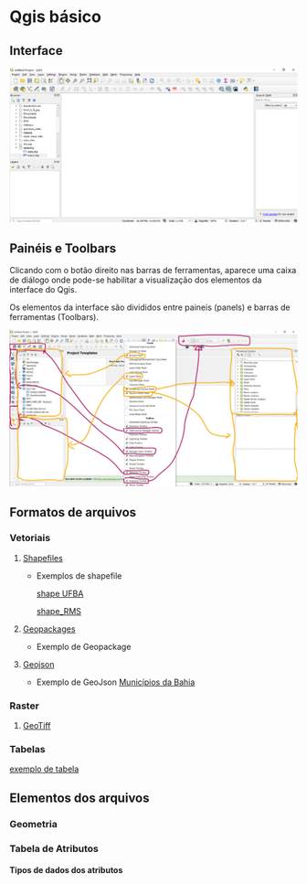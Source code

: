 # Qgis básico

## Interface

![qgis_interface_01](./qgis_inter_01.png)

## Painéis e Toolbars

Clicando com o botão direito nas barras de ferramentas, aparece uma caixa de diálogo onde pode-se habilitar a visualização dos elementos da interface do Qgis.

Os elementos da interface são divididos entre paineis (panels) e barras de ferramentas (Toolbars).

![qgis_interface_02](.\figs\PanelsToolbars.jpg)

## Formatos de arquivos

### Vetoriais
1. [Shapefiles](https://pt.wikipedia.org/wiki/Shapefile)
   - Exemplos de shapefile

        [shape UFBA](./Edificacoes_UFBA.zip)

        [shape_RMS](./BaseSSA.zip)

2. [Geopackages](https://www.geopackage.org/)
   
   - Exemplo de Geopackage

3. [Geojson](https://geojson.org/)
   
   - Exemplo de GeoJson
        [Municípios da Bahia](https://raw.githubusercontent.com/tbrugz/geodata-br/master/geojson/geojs-29-mun.json)

### Raster

1. [GeoTiff](https://pt.wikipedia.org/wiki/GeoTIFF)

### Tabelas

[exemplo de tabela](./estimativa_2018_pop.csv)

## Elementos dos arquivos

### Geometria

### Tabela de Atributos

#### Tipos de dados dos atributos